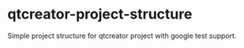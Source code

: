 # qtcreator-project-structure
Simple project structure for qtcreator project with google test support.
